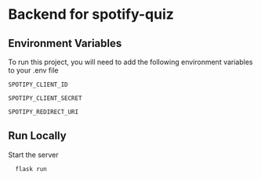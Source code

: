 # Backend for spotify-quiz


## Environment Variables

To run this project, you will need to add the following environment variables to your .env file

`SPOTIPY_CLIENT_ID`

`SPOTIPY_CLIENT_SECRET`

`SPOTIPY_REDIRECT_URI`


## Run Locally

Start the server

```bash
  flask run
```

